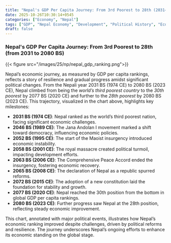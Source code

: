 ```yaml
---
title: "Nepal's GDP Per Capita Journey: From 3rd Poorest to 28th (2031–2080 BS)"
date: 2025-10-26T10:30:14+0545
categories: ["Economy", "Nepal"]
tags: ["GDP", "Nepal Economy", "Development", "Political History", "Economic Growth", "GDP Per Capita", "Ranking"]
draft: false
---
```


### Nepal's GDP Per Capita Journey: From 3rd Poorest to 28th (from 2031 to 2080 BS)
{{< figure src="/images/25/np/nepal_gdp_ranking.png">}}

Nepal’s economic journey, as measured by GDP per capita rankings, reflects a story of resilience and gradual progress amidst significant political changes. From the Nepali year 2031 BS (1974 CE) to 2080 BS (2023 CE), Nepal climbed from being the *world’s third poorest country* to the *30th poorest* by 2077 BS (2020 CE) and further to the *28th poorest* by 2080 BS (2023 CE). This trajectory, visualized in the chart above, highlights key milestones:

- **2031 BS (1974 CE)**: Nepal ranked as the world’s third poorest nation, facing significant economic challenges.
- **2046 BS (1989 CE)**: The Jana Andolan I movement marked a shift toward democracy, influencing economic policies.
- **2052 BS (1995 CE)**: The start of the Maoist insurgency introduced economic instability.
- **2058 BS (2001 CE)**: The royal massacre created political turmoil, impacting development efforts.
- **2063 BS (2006 CE)**: The Comprehensive Peace Accord ended the insurgency, fostering economic recovery.
- **2065 BS (2008 CE)**: The declaration of Nepal as a republic spurred reforms.
- **2072 BS (2015 CE)**: The adoption of a new constitution laid the foundation for stability and growth.
- **2077 BS (2020 CE)**: Nepal reached the 30th position from the bottom in global GDP per capita rankings.
- **2080 BS (2023 CE)**: Further progress saw Nepal at the 28th position, reflecting steady economic improvement.

This chart, annotated with major political events, illustrates how Nepal’s economic ranking improved despite challenges, driven by political reforms and resilience. The journey underscores Nepal’s ongoing efforts to enhance its economic standing on the global stage.